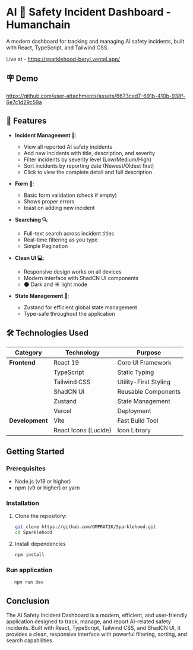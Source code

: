# AI 🤖 Safety Incident Dashboard -  Humanchain
A modern dashboard for tracking and managing AI safety incidents, built with React, TypeScript, and Tailwind CSS.

Live at - https://sparklehood-beryl.vercel.app/

## 🪧 Demo

https://github.com/user-attachments/assets/6673ced7-691b-410b-938f-6e7c1d29c59a

## 💫 Features

- **Incident Management 🎇**:
  - View all reported AI safety incidents
  - Add new incidents with title, description, and severity
  - Filter incidents by severity level (Low/Medium/High)
  - Sort incidents by reporting date (Newest/Oldest first)
  - Click to view the complete detail and full description
 
- **Form 📝**:
  - Basic form validation (check if empty)
  - Shows proper errors
  - toast on adding new incident

- **Searching 🔍**:
  - Full-text search across incident titles
  - Real-time filtering as you type
  - Simple Pagination

- **Clean UI 💻**:
  - Responsive design works on all devices
  - Modern interface with ShadCN UI components
  - 🌑 Dark and ☀️ light mode

- **State Management 🔧**:
  - Zustand for efficient global state management
  - Type-safe throughout the application

## 🛠️ Technologies Used

| Category           | Technology               | Purpose                          |
|--------------------|--------------------------|----------------------------------|
| **Frontend**       | React 19                 | Core UI Framework                |
|                    | TypeScript               | Static Typing                    |
|                    | Tailwind CSS             | Utility-First Styling            |
|                    | ShadCN UI                | Reusable Components              |
|                    | Zustand                  | State Management                 |
|                    | Vercel                   | Deployment                       |
| **Development**    | Vite                     | Fast Build Tool                  |
|                    | React Icons (Lucide)     | Icon Library                     |

## Getting Started

### Prerequisites

- Node.js (v18 or higher)
- npm (v9 or higher) or yarn

### Installation

1. Clone the repository:
   ```bash
   git clone https://github.com/OMPRATIK/Sparklehood.git
   cd Sparklehood
   ```
2. Install dependencies
   ```bash
   npm install
   ```
### Run application

```bash
   npm run dev
```

## Conclusion
The AI Safety Incident Dashboard is a modern, efficient, and user-friendly application designed to track, manage, and report AI-related safety incidents. Built with React, TypeScript, Tailwind CSS, and ShadCN UI, it provides a clean, responsive interface with powerful filtering, sorting, and search capabilities.
